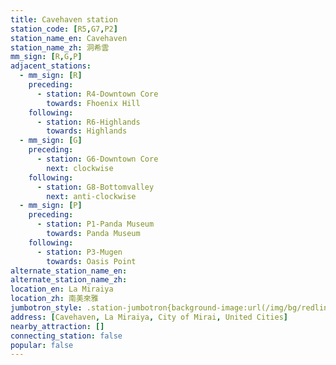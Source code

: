 ```yaml
---
title: Cavehaven station
station_code: [R5,G7,P2]
station_name_en: Cavehaven
station_name_zh: 洞希雲
mm_sign: [R,G,P]
adjacent_stations:
  - mm_sign: [R]
    preceding:
      - station: R4-Downtown Core
        towards: Fhoenix Hill
    following:
      - station: R6-Highlands
        towards: Highlands
  - mm_sign: [G]
    preceding:
      - station: G6-Downtown Core
        next: clockwise
    following:
      - station: G8-Bottomvalley
        next: anti-clockwise
  - mm_sign: [P]
    preceding:
      - station: P1-Panda Museum
        towards: Panda Museum
    following:
      - station: P3-Mugen
        towards: Oasis Point
alternate_station_name_en: 
alternate_station_name_zh: 
location_en: La Miraiya
location_zh: 南美來雅
jumbotron_style: .station-jumbotron{background-image:url(/img/bg/redline.png),url(/img/bg/greenline.png),url(/img/bg/pandaexpress.png);background-repeat:no-repeat;background-size:100% 10px;background-position:0 100px,0 130px,0 160px}
address: [Cavehaven, La Miraiya, City of Mirai, United Cities]
nearby_attraction: []
connecting_station: false
popular: false
---
```


